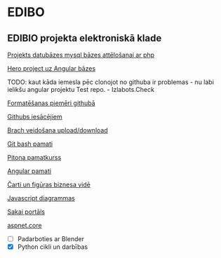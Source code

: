 # EDIBO
## EDIBIO projekta elektroniskā klade

[Projekts datubāzes mysql bāzes attēlošanai ar php](https://github.com/arturskrumins/Scandiwebb)

[Hero project uz Angular bāzes](https://sleepy-rosalind-9434b9.netlify.app/dashboard)


TODO: kaut kāda iemesla pēc clonojot no githuba ir problemas - nu labi ielikšu angular projektu Test repo. - Izlabots.Check

[Formatēšanas piemēri githubā](https://help.github.com/en/github/writing-on-github/basic-writing-and-formatting-syntax)

[Githubs iesācējiem](https://product.hubspot.com/blog/git-and-github-tutorial-for-beginners)

[Brach veidošana upload/download](https://guides.github.com/activities/hello-world/)

[Git bash pamati](https://guides.github.com/introduction/git-handbook/)

[Pitona pamatkurss](https://www.py4e.com/)

[Angular pamati](https://angular.io/start)

[Čarti un figūras biznesa vidē](https://bpmn.io/)

[Javascript diagrammas](https://gojs.net/)

[Sakai portāls](https://tsugi.sakai.lv/portal)

[aspnet.core](https://docs.microsoft.com/en-us/aspnet/core/tutorials/first-mvc-app/working-with-sql?view=aspnetcore-3.1&tabs=visual-studio-code)


- [ ] Padarboties ar Blender 
- [x] Python cikli un darbības

